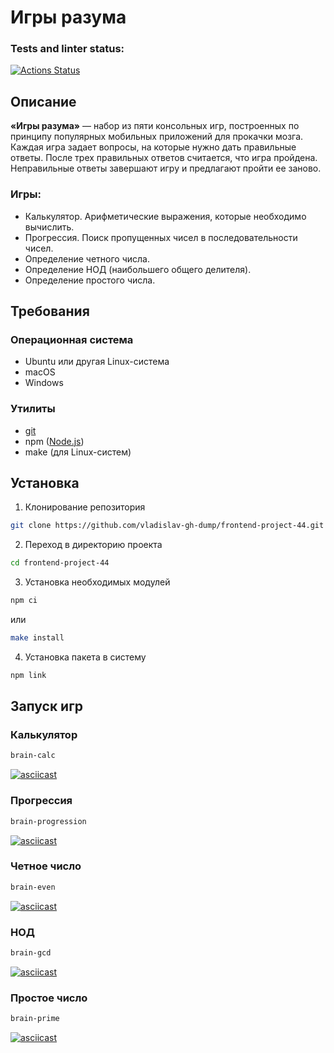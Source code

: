 # Игры разума

### Tests and linter status:
[![Actions Status](https://github.com/vladislav-gh-dump/frontend-project-44/actions/workflows/hexlet-check.yml/badge.svg)](https://github.com/vladislav-gh-dump/frontend-project-44/actions)

## Описание
**«Игры разума»** — набор из пяти консольных игр, построенных по принципу популярных мобильных приложений для прокачки мозга. Каждая игра задает вопросы, на которые нужно дать правильные ответы. После трех правильных ответов считается, что игра пройдена. Неправильные ответы завершают игру и предлагают пройти ее заново. 

### Игры:
 - Калькулятор. Арифметические выражения, которые необходимо вычислить.
 - Прогрессия. Поиск пропущенных чисел в последовательности чисел.
 - Определение четного числа.
 - Определение НОД (наибольшего общего делителя).
 - Определение простого числа.

## Требования
### Операционная система
 - Ubuntu или другая Linux-система
 - macOS
 - Windows
### Утилиты
 - [git](https://git.github.io/git-scm.com/downloads)
 - npm ([Node.js](https://nodejs.org/))
 - make (для Linux-систем)

## Установка
1. Клонирование репозитория
```bash
git clone https://github.com/vladislav-gh-dump/frontend-project-44.git
```

2. Переход в директорию проекта
```bash
cd frontend-project-44
```

3. Установка необходимых модулей
```bash
npm ci
```
или
```bash
make install
```

4. Установка пакета в систему
```bash
npm link
```

## Запуск игр
### Калькулятор
```bash
brain-calc
```
[![asciicast](https://asciinema.org/a/orq1RK9LJV4J58J0fo5HvmDHu.svg)](https://asciinema.org/a/orq1RK9LJV4J58J0fo5HvmDHu)

### Прогрессия
```bash
brain-progression
```
[![asciicast](https://asciinema.org/a/WJnGEo0AoFRMNLWNjKyfnwwIJ.svg)](https://asciinema.org/a/WJnGEo0AoFRMNLWNjKyfnwwIJ)

### Четное число
```bash
brain-even
```
[![asciicast](https://asciinema.org/a/nM7rU6LVqmKNKRUFw8BwBAMsn.svg)](https://asciinema.org/a/nM7rU6LVqmKNKRUFw8BwBAMsn)

### НОД
```bash
brain-gcd
```
[![asciicast](https://asciinema.org/a/JJWUbAK7rDvEzag9z0NEl0jjR.svg)](https://asciinema.org/a/JJWUbAK7rDvEzag9z0NEl0jjR)

### Простое число
```bash
brain-prime
```
[![asciicast](https://asciinema.org/a/ZLKezQr3uYOGvwvZkylXjR04M.svg)](https://asciinema.org/a/ZLKezQr3uYOGvwvZkylXjR04M)
